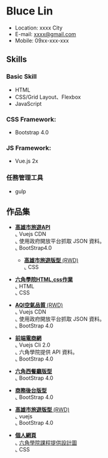 # Bluce Lin

- Location: xxxx City
- E-mail: xxxx@gmail.com
- Mobile: 09xx-xxx-xxx

## Skills

### Basic Skill

* HTML
* CSS/Grid Layout、Flexbox 
* JavaScript 


### CSS Framework:
* Bootstrap 4.0 

### JS Framework:

* Vue.js 2x

### 任務管理工具
* gulp 


## 作品集 
- <a href="https://barrylinx.github.io/Demo/" target="_blank"><B> 高雄市旅遊API </B> </a> <BR>
  ⌞ Vuejs CDN  <BR>
  ⌞ 使用政府開放平台抓取 JSON 資料。<BR>
  ⌞ BootStrap4.0

  - <a href="https://barrylinx.github.io/T2EWeek/week2/T2EWeek2.html" target="_blank"><B> 高雄市旅遊版型 </B> (RWD)</a> <BR>
  ⌞ CSS <BR>

 - <a href="https://barrylinx.github.io/bootstarp4Dashboard/CSSPsd.html?" target="_blank"><B>六角學院HTML,css作業 </B> </a> <BR> 
  ⌞ HTML <BR>
  ⌞ CSS

- <a href= "https://barrylinx.github.io/Vue-PM25-homeWork/" target="_blank"><B> AQI空氣品質 </B> (RWD)</a> <BR>
  ⌞ Vuejs CDN  <BR>
  ⌞ 使用政府開放平台抓取 JSON 資料。<BR>
  ⌞ BootStrap 4.0

- <a href="https://barrylinx.github.io/vue-tryShopping/dist/#/" target="_blank"><B> 前端電商網 </B> </a> <BR>
  ⌞ Vuejs Cli 2.0  <BR>
  ⌞ 六角學院提供 API 資料。<BR>
  ⌞ BootStrap 4.0

 - <a href="https://barrylinx.github.io/bootstarp4Dashboard/restrant.html#" target="_blank"><B> 六角西餐廳版型 </B> </a> <BR> 
  ⌞ BootStrap 4.0

- <a href="https://barrylinx.github.io/bootstarp4Dashboard/Dashboard_relay.html#" target="_blank"><B>商務後台版型  </B> </a> <BR> 
  ⌞ BootStrap 4.0


 - <a href="https://barrylinx.github.io/Demo/" target="_blank"><B> 高雄市旅遊版型 </B> (RWD)</a> <BR>
  ⌞ vuejs <BR>
  ⌞ BootStrap 4.0


 - <a href="https://barrylinx.github.io/Demo/" target="_blank"><B> 個人網頁 </B></a> <BR>
  ⌞ <a href="https://hexschool.github.io/HTML_sketch_export/index.html"  target="_blank">
      六角學院課程提供設計圖
  </a>  <BR>
  ⌞ CSS


  